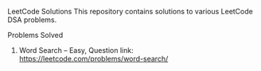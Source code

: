 LeetCode Solutions
This repository contains solutions to various LeetCode DSA problems.

Problems Solved

1. Word Search – Easy, Question link: https://leetcode.com/problems/word-search/
